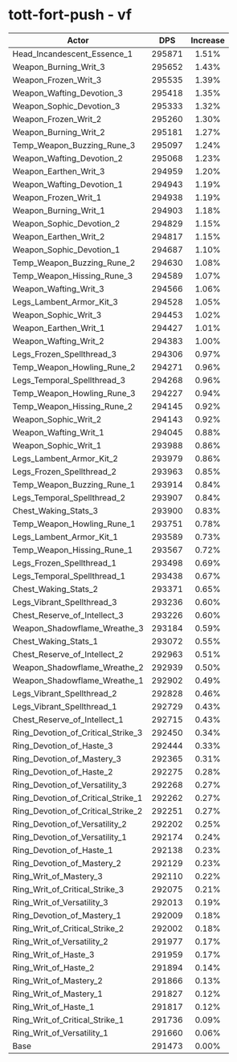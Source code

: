 # tott-fort-push - vf
| Actor | DPS | Increase |
|---|:---:|:---:|
|Head_Incandescent_Essence_1|295871|1.51%|
|Weapon_Burning_Writ_3|295652|1.43%|
|Weapon_Frozen_Writ_3|295535|1.39%|
|Weapon_Wafting_Devotion_3|295418|1.35%|
|Weapon_Sophic_Devotion_3|295333|1.32%|
|Weapon_Frozen_Writ_2|295260|1.30%|
|Weapon_Burning_Writ_2|295181|1.27%|
|Temp_Weapon_Buzzing_Rune_3|295097|1.24%|
|Weapon_Wafting_Devotion_2|295068|1.23%|
|Weapon_Earthen_Writ_3|294959|1.20%|
|Weapon_Wafting_Devotion_1|294943|1.19%|
|Weapon_Frozen_Writ_1|294938|1.19%|
|Weapon_Burning_Writ_1|294903|1.18%|
|Weapon_Sophic_Devotion_2|294829|1.15%|
|Weapon_Earthen_Writ_2|294817|1.15%|
|Weapon_Sophic_Devotion_1|294687|1.10%|
|Temp_Weapon_Buzzing_Rune_2|294630|1.08%|
|Temp_Weapon_Hissing_Rune_3|294589|1.07%|
|Weapon_Wafting_Writ_3|294566|1.06%|
|Legs_Lambent_Armor_Kit_3|294528|1.05%|
|Weapon_Sophic_Writ_3|294453|1.02%|
|Weapon_Earthen_Writ_1|294427|1.01%|
|Weapon_Wafting_Writ_2|294383|1.00%|
|Legs_Frozen_Spellthread_3|294306|0.97%|
|Temp_Weapon_Howling_Rune_2|294271|0.96%|
|Legs_Temporal_Spellthread_3|294268|0.96%|
|Temp_Weapon_Howling_Rune_3|294227|0.94%|
|Temp_Weapon_Hissing_Rune_2|294145|0.92%|
|Weapon_Sophic_Writ_2|294143|0.92%|
|Weapon_Wafting_Writ_1|294045|0.88%|
|Weapon_Sophic_Writ_1|293988|0.86%|
|Legs_Lambent_Armor_Kit_2|293979|0.86%|
|Legs_Frozen_Spellthread_2|293963|0.85%|
|Temp_Weapon_Buzzing_Rune_1|293914|0.84%|
|Legs_Temporal_Spellthread_2|293907|0.84%|
|Chest_Waking_Stats_3|293900|0.83%|
|Temp_Weapon_Howling_Rune_1|293751|0.78%|
|Legs_Lambent_Armor_Kit_1|293589|0.73%|
|Temp_Weapon_Hissing_Rune_1|293567|0.72%|
|Legs_Frozen_Spellthread_1|293498|0.69%|
|Legs_Temporal_Spellthread_1|293438|0.67%|
|Chest_Waking_Stats_2|293371|0.65%|
|Legs_Vibrant_Spellthread_3|293236|0.60%|
|Chest_Reserve_of_Intellect_3|293226|0.60%|
|Weapon_Shadowflame_Wreathe_3|293184|0.59%|
|Chest_Waking_Stats_1|293072|0.55%|
|Chest_Reserve_of_Intellect_2|292963|0.51%|
|Weapon_Shadowflame_Wreathe_2|292939|0.50%|
|Weapon_Shadowflame_Wreathe_1|292902|0.49%|
|Legs_Vibrant_Spellthread_2|292828|0.46%|
|Legs_Vibrant_Spellthread_1|292729|0.43%|
|Chest_Reserve_of_Intellect_1|292715|0.43%|
|Ring_Devotion_of_Critical_Strike_3|292450|0.34%|
|Ring_Devotion_of_Haste_3|292444|0.33%|
|Ring_Devotion_of_Mastery_3|292365|0.31%|
|Ring_Devotion_of_Haste_2|292275|0.28%|
|Ring_Devotion_of_Versatility_3|292268|0.27%|
|Ring_Devotion_of_Critical_Strike_1|292262|0.27%|
|Ring_Devotion_of_Critical_Strike_2|292251|0.27%|
|Ring_Devotion_of_Versatility_2|292202|0.25%|
|Ring_Devotion_of_Versatility_1|292174|0.24%|
|Ring_Devotion_of_Haste_1|292138|0.23%|
|Ring_Devotion_of_Mastery_2|292129|0.23%|
|Ring_Writ_of_Mastery_3|292110|0.22%|
|Ring_Writ_of_Critical_Strike_3|292075|0.21%|
|Ring_Writ_of_Versatility_3|292013|0.19%|
|Ring_Devotion_of_Mastery_1|292009|0.18%|
|Ring_Writ_of_Critical_Strike_2|292002|0.18%|
|Ring_Writ_of_Versatility_2|291977|0.17%|
|Ring_Writ_of_Haste_3|291959|0.17%|
|Ring_Writ_of_Haste_2|291894|0.14%|
|Ring_Writ_of_Mastery_2|291866|0.13%|
|Ring_Writ_of_Mastery_1|291827|0.12%|
|Ring_Writ_of_Haste_1|291817|0.12%|
|Ring_Writ_of_Critical_Strike_1|291736|0.09%|
|Ring_Writ_of_Versatility_1|291660|0.06%|
|Base|291473|0.00%|
